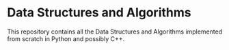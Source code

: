 # Data Structures and Algorithms
This repository contains all the Data Structures and Algorithms implemented from scratch in Python and possibly C++.
